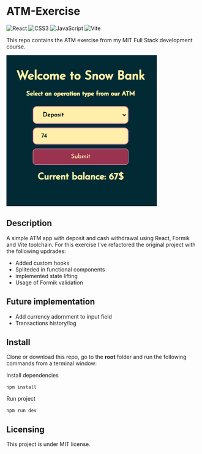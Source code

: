 # ATM-Exercise

![React](https://img.shields.io/badge/react-%2320232a.svg?style=for-the-badge&logo=react&logoColor=%2361DAFB) ![CSS3](https://img.shields.io/badge/css3-%231572B6.svg?style=for-the-badge&logo=css3&logoColor=white) ![JavaScript](https://img.shields.io/badge/javascript-%23323330.svg?style=for-the-badge&logo=javascript&logoColor=%23F7DF1E) ![Vite](https://img.shields.io/badge/vite-%23646CFF.svg?style=for-the-badge&logo=vite&logoColor=white)

This repo contains the ATM exercise from my MIT Full Stack development course.

<img src="https://github.com/Mike-Veilleux/ATM-Exercise/blob/main/src/assets/ATM_Screenshot.png">

## Description

A simple ATM app with deposit and cash withdrawal using React, Formik and Vite toolchain. For this exercise I've refactored the original project with the following updrades:

- Added custom hooks
- Spliteded in functional components
- implemented state lifting
- Usage of Formik validation

## Future implementation

- Add currency adornment to input field
- Transactions history/log

## Install

Clone or download this repo, go to the **root** folder and run the following commands from a terminal window:

Install dependencies

```
npm install
```

Run project

```
npm run dev
```

## Licensing

This project is under MIT license.

